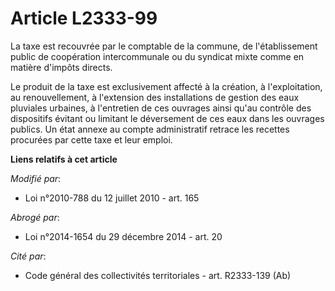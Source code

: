 # Article L2333-99

La taxe est recouvrée par le comptable de la commune, de l'établissement public de coopération intercommunale ou du syndicat
mixte comme en matière d'impôts directs. 

Le produit de la taxe est exclusivement affecté à la création, à l'exploitation, au renouvellement, à l'extension des
installations de gestion des eaux pluviales urbaines, à l'entretien de ces ouvrages ainsi qu'au contrôle des dispositifs
évitant ou limitant le déversement de ces eaux dans les ouvrages publics. Un état annexe au compte administratif retrace les
recettes procurées par cette taxe et leur emploi.

**Liens relatifs à cet article**

_Modifié par_:

  - Loi n°2010-788 du 12 juillet 2010 - art. 165

_Abrogé par_:

  - Loi n°2014-1654 du 29 décembre 2014 - art. 20

_Cité par_:

  - Code général des collectivités territoriales - art. R2333-139 (Ab)
